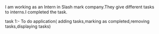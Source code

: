 I am working as an Intern in Slash mark company.They give different tasks to interns.I completed the task.
















task 1:- To do application( adding tasks,marking as completed,removing tasks,displaying tasks)
